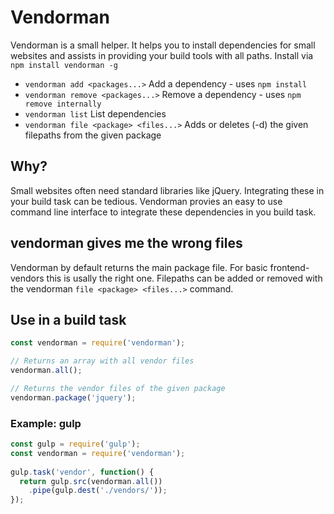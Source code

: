 # Vendorman
Vendorman is a small helper. It helps you to install dependencies for small websites and assists in providing your build tools with all paths. Install via `npm install vendorman -g`

- `vendorman add <packages...>` Add a dependency - uses `npm install`
- `vendorman remove <packages...>` Remove a dependency - uses `npm remove internally`
- `vendorman list` List dependencies
- `vendorman file <package> <files...>` Adds or deletes (-d) the given filepaths from the given package

## Why?
Small websites often need standard libraries like jQuery. Integrating these in your build task can be tedious. Vendorman provies an easy to use command line interface to integrate these dependencies in you build task.

## vendorman gives me the wrong files
Vendorman by default returns the main package file. For basic frontend-vendors this is usally the right one. Filepaths can be added or removed with the vendorman `file <package> <files...>` command.

## Use in a build task
```javascript
const vendorman = require('vendorman');

// Returns an array with all vendor files
vendorman.all();

// Returns the vendor files of the given package
vendorman.package('jquery');
```

### Example: gulp
```javascript
const gulp = require('gulp');
const vendorman = require('vendorman');
 
gulp.task('vendor', function() {
  return gulp.src(vendorman.all())
    .pipe(gulp.dest('./vendors/'));
});
```